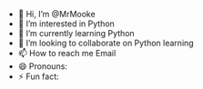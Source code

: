 - 👋 Hi, I’m @MrMooke
- 👀 I’m interested in Python
- 🌱 I’m currently learning Python
- 💞️ I’m looking to collaborate on Python learning
- 📫 How to reach me Email
- 😄 Pronouns: 
- ⚡ Fun fact: 

<!---
MrMooke/MrMooke is a ✨ special ✨ repository because its `README.md` (this file) appears on your GitHub profile.
You can click the Preview link to take a look at your changes.
--->
